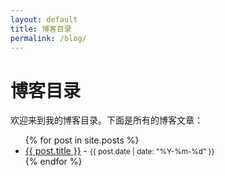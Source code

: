 ```yaml
---
layout: default
title: 博客目录
permalink: /blog/
---
```


# 博客目录

欢迎来到我的博客目录。下面是所有的博客文章：

<ul>
  {% for post in site.posts %}
    <li><a href="{{ post.url }}">{{ post.title }}</a> - <small>{{ post.date | date: "%Y-%m-%d" }}</small></li>
  {% endfor %}
</ul>
